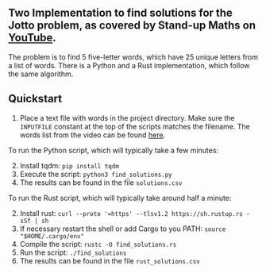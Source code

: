 ## Two Implementation to find solutions for the Jotto problem, as covered by Stand-up Maths on [YouTube](https://www.youtube.com/watch?v=c33AZBnRHks&t=1506s).

The problem is to find 5 five-letter words, which have 25 unique letters from a list of words. There is a Python and a Rust implementation, which follow the same algorithm.

## Quickstart
1. Place a text file with words in the project directory. Make sure the `INPUTFILE` constant at the top of the scripts matches the filename. The words list from the video can be found [here](https://github.com/dwyl/english-words/blob/master/words_alpha.txt).

To run the Python script, which will typically take a few minutes:

2. Install tqdm: `pip install tqdm`
3. Execute the script: `python3 find_solutions.py`
4. The results can be found in the file `solutions.csv`

To run the Rust script, which will typically take around half a minute:

2. Install rust: `curl --proto '=https' --tlsv1.2 https://sh.rustup.rs -sSf | sh`
3. If necessary restart the shell or add Cargo to you PATH: `source "$HOME/.cargo/env"`
4. Compile the script: `rustc -O find_solutions.rs`
5. Run the script: `./find_solutions`
6. The results can be found in the file `rust_solutions.csv`
